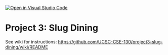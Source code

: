 [![Open in Visual Studio Code](https://classroom.github.com/assets/open-in-vscode-718a45dd9cf7e7f842a935f5ebbe5719a5e09af4491e668f4dbf3b35d5cca122.svg)](https://classroom.github.com/online_ide?assignment_repo_id=11082577&assignment_repo_type=AssignmentRepo)
# Project 3: Slug Dining

See wiki for instructions: https://github.com/UCSC-CSE-130/project3-slug-dining/wiki/README

